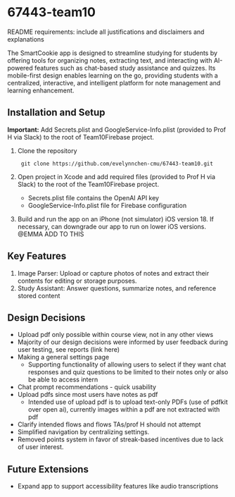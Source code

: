 # 67443-team10

README requirements: include all justifications and disclaimers and explanations

The SmartCookie app is designed to streamline studying for students by offering tools for organizing notes, extracting text, and interacting with AI-powered features such as chat-based study assistance and quizzes. Its mobile-first design enables learning on the go, providing students with a centralized, interactive, and intelligent platform for note management and learning enhancement.

## Installation and Setup
**Important:** Add Secrets.plist and GoogleService-Info.plist (provided to Prof H via Slack) to the root of Team10Firebase project. 

1. Clone the repository
   ```
    git clone https://github.com/evelynnchen-cmu/67443-team10.git
   ```
2. Open project in Xcode and add required files (provided to Prof H via Slack) to the root of the Team10Firebase project.
   - Secrets.plist file contains the OpenAI API key
   - GoogleService-Info.plist file for Firebase configuration

3. Build and run the app on an iPhone (not simulator) iOS version 18. If necessary, can downgrade our app to run on lower iOS versions. @EMMA ADD TO THIS

## Key Features
1. Image Parser: Upload or capture photos of notes and extract their contents for editing or storage purposes.
2. Study Assistant: Answer questions, summarize notes, and reference stored content

## Design Decisions
- Upload pdf only possible within course view, not in any other views
- Majority of our design decisions were informed by user feedback during user testing, see reports (link here)
- Making a general settings page
  - Supporting functionality of allowing users to select if they want chat responses and quiz questions to be limited to their notes only or also be able to access intern
- Chat prompt recommendations - quick usability
- Upload pdfs since most users have notes as pdf
  - Intended use of upload pdf is to upload text-only PDFs (use of pdfkit over open ai), currently images within a pdf are not extracted with pdf
- Clarify intended flows and flows TAs/prof H should not attempt
- Simplified navigation by centralizing settings.
- Removed points system in favor of streak-based incentives due to lack of user interest.

## Future Extensions
- Expand app to support accessibility features like audio transcriptions
